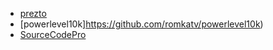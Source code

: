 - [prezto](https://github.com/sorin-ionescu/prezto)
- [powerlevel10k]https://github.com/romkatv/powerlevel10k)
- [SourceCodePro](https://github.com/powerline/fonts/tree/master/SourceCodePro)
